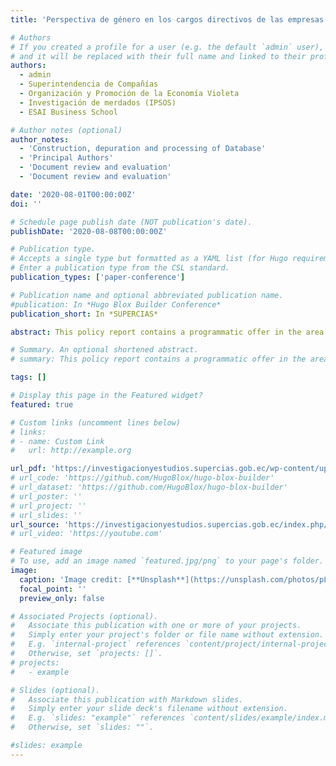 ```yaml
---
title: 'Perspectiva de género en los cargos directivos de las empresas ecuatorianas 2013-2018'

# Authors
# If you created a profile for a user (e.g. the default `admin` user), write the username (folder name) here
# and it will be replaced with their full name and linked to their profile.
authors:
  - admin
  - Superintendencia de Compañías
  - Organización y Promoción de la Economía Violeta
  - Investigación de merdados (IPSOS)
  - ESAI Business School

# Author notes (optional)
author_notes:
  - 'Construction, depuration and processing of Database'
  - 'Principal Authors'
  - 'Document review and evaluation'
  - 'Document review and evaluation'

date: '2020-08-01T00:00:00Z'
doi: ''

# Schedule page publish date (NOT publication's date).
publishDate: '2020-08-08T00:00:00Z'

# Publication type.
# Accepts a single type but formatted as a YAML list (for Hugo requirements).
# Enter a publication type from the CSL standard.
publication_types: ['paper-conference']

# Publication name and optional abbreviated publication name.
#publication: In *Hugo Blox Builder Conference*
publication_short: In *SUPERCIAS*

abstract: This policy report contains a programmatic offer in the area of gender to promote the advancement of gender opportunities. Programmatic offer on gender issues promotes the advancement of women's opportunities and fundamental rights of women. It shows an overview of the role of women as CEOs of formal private companies in Ecuador during the period 2013-2018, through a descriptive analysis of data on company managers and financial statements presented. In the results, it is found that the participation of women in management positions, has gradually increased from 2013 to 2018 but, despite efforts to promote gender parity, participation is still low.

# Summary. An optional shortened abstract.
# summary: This policy report contains a programmatic offer in the area of gender to promote the advancement of gender opportunities. Programmatic offer on gender issues promotes the advancement of women's opportunities and fundamental rights of women. It shows an overview of the role of women as CEOs of formal private companies in Ecuador during the period 2013-2018, through a descriptive analysis of data on company managers and financial statements presented. In the results, it is found that the participation of women in management positions, has gradually increased from 2013 to 2018 but, despite efforts to promote gender parity, participation is still low.

tags: []

# Display this page in the Featured widget?
featured: true

# Custom links (uncomment lines below)
# links:
# - name: Custom Link
#   url: http://example.org

url_pdf: 'https://investigacionyestudios.supercias.gob.ec/wp-content/uploads/2017/08/PolicyReport-Perspectiva-de-Genero-en-Cargos-Directivos-de-las-Cias-Ecuatorianas-3.pdf'
# url_code: 'https://github.com/HugoBlox/hugo-blox-builder'
# url_dataset: 'https://github.com/HugoBlox/hugo-blox-builder'
# url_poster: ''
# url_project: ''
# url_slides: ''
url_source: 'https://investigacionyestudios.supercias.gob.ec/index.php/estudios-sectoriales/'
# url_video: 'https://youtube.com'

# Featured image
# To use, add an image named `featured.jpg/png` to your page's folder.
image:
  caption: 'Image credit: [**Unsplash**](https://unsplash.com/photos/pLCdAaMFLTE)'
  focal_point: ''
  preview_only: false

# Associated Projects (optional).
#   Associate this publication with one or more of your projects.
#   Simply enter your project's folder or file name without extension.
#   E.g. `internal-project` references `content/project/internal-project/index.md`.
#   Otherwise, set `projects: []`.
# projects:
#   - example

# Slides (optional).
#   Associate this publication with Markdown slides.
#   Simply enter your slide deck's filename without extension.
#   E.g. `slides: "example"` references `content/slides/example/index.md`.
#   Otherwise, set `slides: ""`.

#slides: example
---
```


